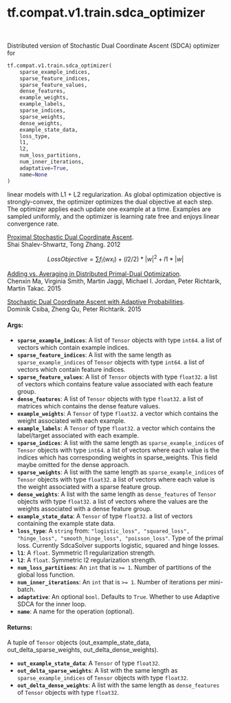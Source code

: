 <div itemscope itemtype="http://developers.google.com/ReferenceObject">
<meta itemprop="name" content="tf.compat.v1.train.sdca_optimizer" />
<meta itemprop="path" content="Stable" />
</div>

# tf.compat.v1.train.sdca_optimizer

<!-- Insert buttons and diff -->

<table class="tfo-notebook-buttons tfo-api" align="left">
</table>



Distributed version of Stochastic Dual Coordinate Ascent (SDCA) optimizer for

``` python
tf.compat.v1.train.sdca_optimizer(
    sparse_example_indices,
    sparse_feature_indices,
    sparse_feature_values,
    dense_features,
    example_weights,
    example_labels,
    sparse_indices,
    sparse_weights,
    dense_weights,
    example_state_data,
    loss_type,
    l1,
    l2,
    num_loss_partitions,
    num_inner_iterations,
    adaptative=True,
    name=None
)
```



<!-- Placeholder for "Used in" -->

linear models with L1 + L2 regularization. As global optimization objective is
strongly-convex, the optimizer optimizes the dual objective at each step. The
optimizer applies each update one example at a time. Examples are sampled
uniformly, and the optimizer is learning rate free and enjoys linear convergence
rate.

[Proximal Stochastic Dual Coordinate Ascent](http://arxiv.org/pdf/1211.2717v1.pdf).<br>
Shai Shalev-Shwartz, Tong Zhang. 2012

$$Loss Objective = \sum f_{i} (wx_{i}) + (l2 / 2) * |w|^2 + l1 * |w|$$

[Adding vs. Averaging in Distributed Primal-Dual Optimization](http://arxiv.org/abs/1502.03508).<br>
Chenxin Ma, Virginia Smith, Martin Jaggi, Michael I. Jordan,
Peter Richtarik, Martin Takac. 2015

[Stochastic Dual Coordinate Ascent with Adaptive Probabilities](https://arxiv.org/abs/1502.08053).<br>
Dominik Csiba, Zheng Qu, Peter Richtarik. 2015

#### Args:


* <b>`sparse_example_indices`</b>: A list of `Tensor` objects with type `int64`.
  a list of vectors which contain example indices.
* <b>`sparse_feature_indices`</b>: A list with the same length as `sparse_example_indices` of `Tensor` objects with type `int64`.
  a list of vectors which contain feature indices.
* <b>`sparse_feature_values`</b>: A list of `Tensor` objects with type `float32`.
  a list of vectors which contains feature value
  associated with each feature group.
* <b>`dense_features`</b>: A list of `Tensor` objects with type `float32`.
  a list of matrices which contains the dense feature values.
* <b>`example_weights`</b>: A `Tensor` of type `float32`.
  a vector which contains the weight associated with each
  example.
* <b>`example_labels`</b>: A `Tensor` of type `float32`.
  a vector which contains the label/target associated with each
  example.
* <b>`sparse_indices`</b>: A list with the same length as `sparse_example_indices` of `Tensor` objects with type `int64`.
  a list of vectors where each value is the indices which has
  corresponding weights in sparse_weights. This field maybe omitted for the
  dense approach.
* <b>`sparse_weights`</b>: A list with the same length as `sparse_example_indices` of `Tensor` objects with type `float32`.
  a list of vectors where each value is the weight associated with
  a sparse feature group.
* <b>`dense_weights`</b>: A list with the same length as `dense_features` of `Tensor` objects with type `float32`.
  a list of vectors where the values are the weights associated
  with a dense feature group.
* <b>`example_state_data`</b>: A `Tensor` of type `float32`.
  a list of vectors containing the example state data.
* <b>`loss_type`</b>: A `string` from: `"logistic_loss", "squared_loss", "hinge_loss", "smooth_hinge_loss", "poisson_loss"`.
  Type of the primal loss. Currently SdcaSolver supports logistic,
  squared and hinge losses.
* <b>`l1`</b>: A `float`. Symmetric l1 regularization strength.
* <b>`l2`</b>: A `float`. Symmetric l2 regularization strength.
* <b>`num_loss_partitions`</b>: An `int` that is `>= 1`.
  Number of partitions of the global loss function.
* <b>`num_inner_iterations`</b>: An `int` that is `>= 1`.
  Number of iterations per mini-batch.
* <b>`adaptative`</b>: An optional `bool`. Defaults to `True`.
  Whether to use Adaptive SDCA for the inner loop.
* <b>`name`</b>: A name for the operation (optional).


#### Returns:

A tuple of `Tensor` objects (out_example_state_data, out_delta_sparse_weights, out_delta_dense_weights).


* <b>`out_example_state_data`</b>: A `Tensor` of type `float32`.
* <b>`out_delta_sparse_weights`</b>: A list with the same length as `sparse_example_indices` of `Tensor` objects with type `float32`.
* <b>`out_delta_dense_weights`</b>: A list with the same length as `dense_features` of `Tensor` objects with type `float32`.

